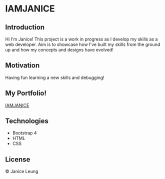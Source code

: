 # IAMJANICE

## Introduction
Hi I'm Janice! This project is a work in progress as I develop my skills as a web developer. Aim is to showcase how I've built
my skills from the ground up and how my concepts and designs have evolved!   

## Motivation
Having fun learning a new skills and debugging!

## My Portfolio! 
[IAMJANICE](https://quizzical-wescoff-cf937c.netlify.app/)

## Technologies
* Bootstrap 4
* HTML 
* CSS

## License	
© Janice Leung 

